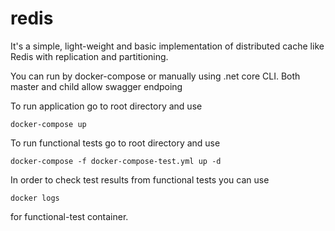 # redis

It's a simple, light-weight and basic implementation of distributed cache like Redis with replication and partitioning.

You can run by docker-compose or manually using .net core CLI. Both master and child allow swagger endpoing

To run application go to root directory and use
```
docker-compose up
```

To run functional tests go to root directory and use

```
docker-compose -f docker-compose-test.yml up -d
```
In order to check test results from functional tests you can use 
```
docker logs
```
for functional-test container.
